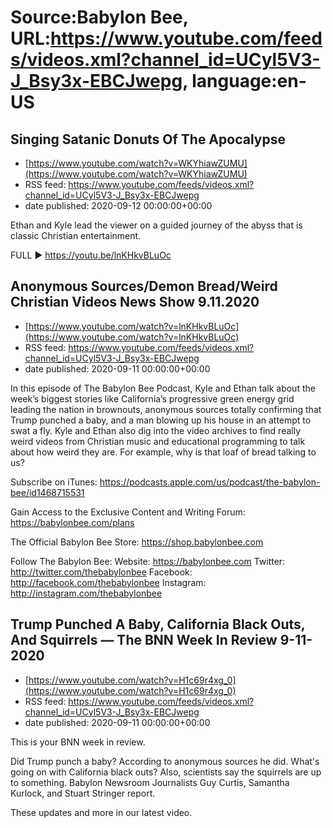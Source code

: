 # Source:Babylon Bee, URL:https://www.youtube.com/feeds/videos.xml?channel_id=UCyl5V3-J_Bsy3x-EBCJwepg, language:en-US

## Singing Satanic Donuts Of The Apocalypse
 - [https://www.youtube.com/watch?v=WKYhiawZUMU](https://www.youtube.com/watch?v=WKYhiawZUMU)
 - RSS feed: https://www.youtube.com/feeds/videos.xml?channel_id=UCyl5V3-J_Bsy3x-EBCJwepg
 - date published: 2020-09-12 00:00:00+00:00

Ethan and Kyle lead the viewer on a guided journey of the abyss that is classic Christian entertainment.

FULL ▶️  https://youtu.be/lnKHkvBLuOc

## Anonymous Sources/Demon Bread/Weird Christian Videos News Show 9.11.2020
 - [https://www.youtube.com/watch?v=lnKHkvBLuOc](https://www.youtube.com/watch?v=lnKHkvBLuOc)
 - RSS feed: https://www.youtube.com/feeds/videos.xml?channel_id=UCyl5V3-J_Bsy3x-EBCJwepg
 - date published: 2020-09-11 00:00:00+00:00

In this episode of The Babylon Bee Podcast, Kyle and Ethan talk about the week’s biggest stories like California’s progressive green energy grid leading the nation in brownouts, anonymous sources totally confirming that Trump punched a baby, and a man blowing up his house in an attempt to swat a fly. Kyle and Ethan also dig into the video archives to find really weird videos from Christian music and educational programming to talk about how weird they are. For example, why is that loaf of bread talking to us?

Subscribe on iTunes: https://podcasts.apple.com/us/podcast/the-babylon-bee/id1468715531

Gain Access to the Exclusive Content and Writing Forum: https://babylonbee.com/plans

The Official Babylon Bee Store: https://shop.babylonbee.com

Follow The Babylon Bee:
Website: https://babylonbee.com
Twitter: http://twitter.com/thebabylonbee
Facebook: http://facebook.com/thebabylonbee
Instagram: http://instagram.com/thebabylonbee

## Trump Punched A Baby, California Black Outs, And Squirrels — The BNN Week In Review 9-11-2020
 - [https://www.youtube.com/watch?v=H1c69r4xg_0](https://www.youtube.com/watch?v=H1c69r4xg_0)
 - RSS feed: https://www.youtube.com/feeds/videos.xml?channel_id=UCyl5V3-J_Bsy3x-EBCJwepg
 - date published: 2020-09-11 00:00:00+00:00

This is your BNN week in review. 

Did Trump punch a baby? According to anonymous sources he did. What's going on with California black outs? Also, scientists say the squirrels are up to something. Babylon Newsroom Journalists Guy Curtis, Samantha Kurlock, and Stuart Stringer report. 

These updates and more in our latest video.

